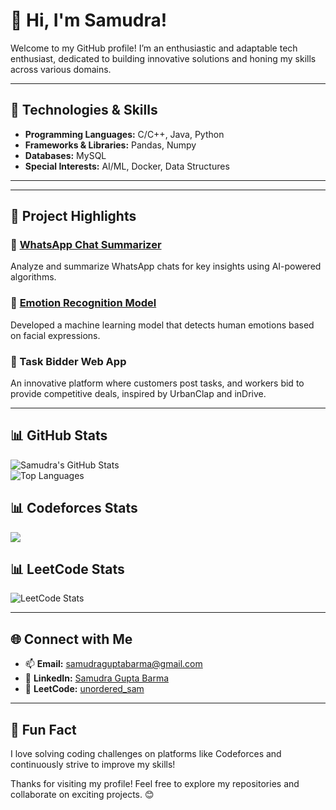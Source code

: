 # 👋 Hi, I'm Samudra!

Welcome to my GitHub profile! I’m an enthusiastic and adaptable tech enthusiast, dedicated to building innovative solutions and honing my skills across various domains.

---

## 🔧 Technologies & Skills  
- **Programming Languages:** C/C++, Java, Python  
- **Frameworks & Libraries:** Pandas, Numpy  
- **Databases:** MySQL  
- **Special Interests:** AI/ML, Docker, Data Structures  

---
---
## 🌟 Project Highlights  
### 🚀 [WhatsApp Chat Summarizer](https://github.com/samudra-07/whatsapp-chat-summarizer)  
Analyze and summarize WhatsApp chats for key insights using AI-powered algorithms.  

### 🤖 [Emotion Recognition Model](https://github.com/samudra-07/emotion-detection-using-facial-expression)  
Developed a machine learning model that detects human emotions based on facial expressions.  

### 🔧 Task Bidder Web App  
An innovative platform where customers post tasks, and workers bid to provide competitive deals, inspired by UrbanClap and inDrive.  

---

## 📊 GitHub Stats  
![Samudra's GitHub Stats](https://github-readme-stats.vercel.app/api?username=samudra-07&show_icons=true&theme=radical)  
![Top Languages](https://github-readme-stats.vercel.app/api/top-langs/?username=samudra-07&layout=compact&theme=radical)  

## 📊 Codeforces Stats

![](https://raw.githubusercontent.com/samudra-07/cf-stats/main/output/light_card.svg#gh-dark-mode-only)



## 📊 LeetCode Stats  
![LeetCode Stats](https://leetcard.jacoblin.cool/unordered_sam?theme=dark&font=Montserrat&ext=contest)

---

## 🌐 Connect with Me  
- 📫 **Email:** [samudraguptabarma@gmail.com](mailto:samudraguptabarma@gmail.com)  
- 💼 **LinkedIn:** [Samudra Gupta Barma](https://www.linkedin.com/in/samudragupta-barma-62a118245)  
- 🧩 **LeetCode:** [unordered_sam](https://leetcode.com/unordered_sam)  

---

## 📌 Fun Fact  
I love solving coding challenges on platforms like Codeforces and continuously strive to improve my skills!

Thanks for visiting my profile! Feel free to explore my repositories and collaborate on exciting projects. 😊
